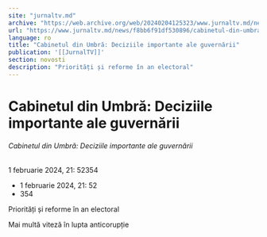 ```yaml
---
site: "jurnaltv.md"
archive: "https://web.archive.org/web/20240204125323/www.jurnaltv.md/news/f8bb6f91df530896/cabinetul-din-umbra-deciziile-importante-ale-guvernarii.html"
url: "https://www.jurnaltv.md/news/f8bb6f91df530896/cabinetul-din-umbra-deciziile-importante-ale-guvernarii.html"
language: ro
title: "Cabinetul din Umbră: Deciziile importante ale guvernării"
publication: '[[JurnalTV]]'
section: novosti
description: "Priorități și reforme în an electoral"
---
```


# Cabinetul din Umbră: Deciziile importante ale guvernării

###### Cabinetul din Umbră: Deciziile importante ale guvernării

1 februarie 2024, 21: 52354

- 1 februarie 2024, 21: 52
- 354

Priorități și reforme în an electoral

Mai multă viteză în lupta anticorupție